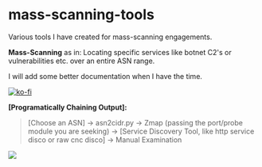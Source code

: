 # mass-scanning-tools

Various tools I have created for mass-scanning engagements. 

**Mass-Scanning** as in: Locating specific services like botnet C2's or vulnerabilities etc. over an entire ASN range.

I will add some better documentation when I have the time.

[![ko-fi](https://ko-fi.com/img/githubbutton_sm.svg)](https://Ko-fi.com/rec0n)

__[Programatically Chaining Output]:__

> [Choose an ASN] -> asn2cidr.py -> Zmap (passing the port/probe module you are seeking) -> [Service Discovery Tool, like http service disco or raw cnc disco] -> Manual Examination

![](https://i.kym-cdn.com/entries/icons/original/000/022/524/tumblr_o16n2kBlpX1ta3qyvo1_1280.jpg)
